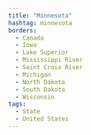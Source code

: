 ```yaml
---
title: "Minnesota"
hashtag: minnesota
borders:
  - Canada
  - Iowa
  - Lake Superior
  - Mississippi River
  - Saint Croix River
  - Michigan
  - North Dakota
  - South Dakota
  - Wisconsin
tags:
  - State
  - United States
---
```

